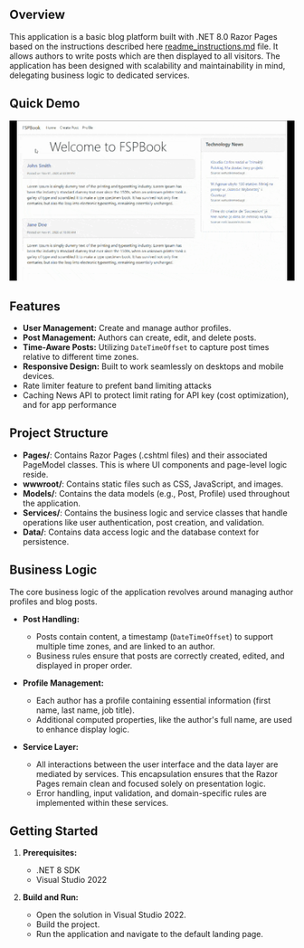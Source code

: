 ## Overview

This application is a basic blog platform built with .NET 8.0 Razor Pages
based on the instructions described here [readme_instructions.md](readme_instructions.md) file.
It allows authors to write posts which are then displayed to all visitors. 
The application has been designed with scalability and maintainability in mind, 
delegating business logic to dedicated services.

## Quick Demo

![FSPBook Demo](fspbook.gif)

## Features

- **User Management:** Create and manage author profiles.
- **Post Management:** Authors can create, edit, and delete posts.
- **Time-Aware Posts:** Utilizing `DateTimeOffset` to capture post times relative to different time zones.
- **Responsive Design:** Built to work seamlessly on desktops and mobile devices.
- Rate limiter feature to prefent band limiting attacks
- Caching News API to protect limit rating for API key (cost optimization), and for app performance

## Project Structure

- **Pages/**: Contains Razor Pages (.cshtml files) and their associated PageModel classes. This is where UI components and page-level logic reside.
- **wwwroot/**: Contains static files such as CSS, JavaScript, and images.
- **Models/**: Contains the data models (e.g., Post, Profile) used throughout the application.
- **Services/**: Contains the business logic and service classes that handle operations like user authentication, post creation, and validation.
- **Data/**: Contains data access logic and the database context for persistence.

## Business Logic

The core business logic of the application revolves around managing author profiles and blog posts. 

- **Post Handling:**  
  - Posts contain content, a timestamp (`DateTimeOffset`) to support multiple time zones, and are linked to an author.
  - Business rules ensure that posts are correctly created, edited, and displayed in proper order.

- **Profile Management:**  
  - Each author has a profile containing essential information (first name, last name, job title).
  - Additional computed properties, like the author's full name, are used to enhance display logic.

- **Service Layer:**  
  - All interactions between the user interface and the data layer are mediated by services. This encapsulation ensures that the Razor Pages remain clean and focused solely on presentation logic.
  - Error handling, input validation, and domain-specific rules are implemented within these services.

## Getting Started

1. **Prerequisites:**
   - .NET 8 SDK
   - Visual Studio 2022
  
2. **Build and Run:**
   - Open the solution in Visual Studio 2022.
   - Build the project.
   - Run the application and navigate to the default landing page.